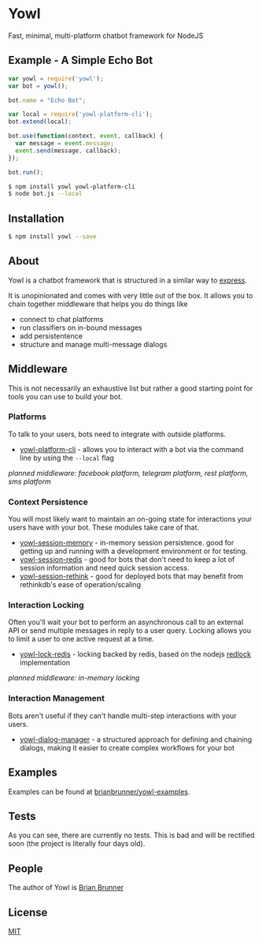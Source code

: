 # Yowl

Fast, minimal, multi-platform chatbot framework for NodeJS

## Example - A Simple Echo Bot

```js
var yowl = require('yowl');
var bot = yowl();

bot.name = "Echo Bot";

var local = require('yowl-platform-cli');
bot.extend(local);

bot.use(function(context, event, callback) {
  var message = event.message;
  event.send(message, callback);
});

bot.run();
```

```bash
$ npm install yowl yowl-platform-cli
$ node bot.js --local
```

## Installation

```bash
$ npm install yowl --save
```

## About

Yowl is a chatbot framework that is structured in a similar way to [express](https://github.com/expressjs/express).


It is unopinionated and comes with very little out of the box.
It allows you to chain together middleware that helps you do things like

  * connect to chat platforms
  * run classifiers on in-bound messages
  * add persistentence
  * structure and manage multi-message dialogs

## Middleware

This is not necessarily an exhaustive list but rather a good starting point for tools you can use to build your bot.

### Platforms

To talk to your users, bots need to integrate with outside platforms.

  * [yowl-platform-cli](https://github.com/brianbrunner/yowl-platform-cli) - allows you to interact with a bot via the command line by using the `--local` flag

*planned middleware: facebook platform, telegram platform, rest platform, sms platform*

### Context Persistence

You will most likely want to maintain an on-going state for interactions your users have with your bot. These modules take care of that.

  * [yowl-session-memory](https://github.com/brianbrunner/yowl-session-memory) - in-memory session persistence. good for getting up and running with a development environment or for testing.
  * [yowl-session-redis](https://github.com/brianbrunner/yowl-session-redis) - good for bots that don't need to keep a lot of session information and need quick session access.
  * [yowl-session-rethink](https://github.com/brianbrunner/yowl-session-rethink) - good for deployed bots that may benefit from rethinkdb's ease of operation/scaling

### Interaction Locking

Often you'll wait your bot to perform an asynchronous call to an external API or send multiple messages in reply to a user query. Locking allows you to limit a user to one active request at a time.

  * [yowl-lock-redis](https://github.com/brianbrunner/yowl-lock-redis) - locking backed by redis, based on the nodejs [redlock](https://github.com/mike-marcacci/node-redlock) implementation

*planned middleware: in-memory locking*

### Interaction Management

Bots aren't useful if they can't handle multi-step interactions with your users.

  * [yowl-dialog-manager](https://github.com/brianbrunner/yowl-dialog-manager) - a structured approach for defining and chaining dialogs, making it easier to create complex workflows for your bot

## Examples

Examples can be found at [brianbrunner/yowl-examples](https://github.com/brianbrunner/yowl-examples).

## Tests

As you can see, there are currently no tests. This is bad and will be rectified soon (the project is literally four days old).

## People

The author of Yowl is [Brian Brunner](https://github.com/brianbrunner)

## License

  [MIT](LICENSE)
